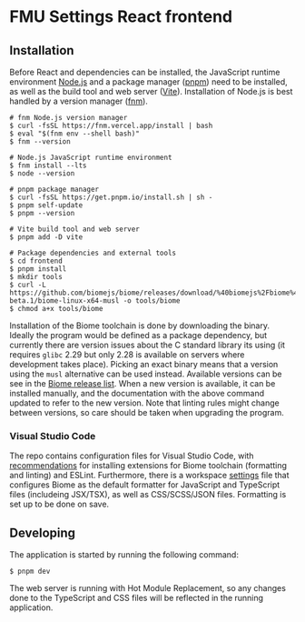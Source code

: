 # FMU Settings React frontend

## Installation

Before React and dependencies can be installed, the JavaScript runtime environment
[Node.js](https://nodejs.org/) and a package manager ([pnpm](https://pnpm.io/)) need to
be installed, as well as the build tool and web server ([Vite](https://vite.dev/)).
Installation of Node.js is best handled by a version manager
([fnm](https://github.com/Schniz/fnm)).

```shell
# fnm Node.js version manager
$ curl -fsSL https://fnm.vercel.app/install | bash
$ eval "$(fnm env --shell bash)"
$ fnm --version

# Node.js JavaScript runtime environment
$ fnm install --lts
$ node --version

# pnpm package manager
$ curl -fsSL https://get.pnpm.io/install.sh | sh -
$ pnpm self-update
$ pnpm --version

# Vite build tool and web server
$ pnpm add -D vite

# Package dependencies and external tools
$ cd frontend
$ pnpm install
$ mkdir tools
$ curl -L https://github.com/biomejs/biome/releases/download/%40biomejs%2Fbiome%402.0.0-beta.1/biome-linux-x64-musl -o tools/biome
$ chmod a+x tools/biome
```

Installation of the Biome toolchain is done by downloading the binary. Ideally the
program would be defined as a package dependency, but currently there are version issues
about the C standard library its using (it requires `glibc` 2.29 but only 2.28 is
available on servers where development takes place). Picking an exact binary means that a
version using the `musl` alternative can be used instead. Available versions can be see
in the [Biome release list](https://github.com/biomejs/biome/releases). When a new
version is available, it can be installed manually, and the documentation with the above
command updated to refer to the new version. Note that linting rules might change between
versions, so care should be taken when upgrading the program.


### Visual Studio Code

The repo contains configuration files for Visual Studio Code, with
[recommendations](../.vscode/extensions.json) for installing extensions for Biome
toolchain (formatting and linting) and ESLint. Furthermore, there is a workspace
[settings](../.vscode/settings.json) file that configures Biome as the default formatter
for JavaScript and TypeScript files (includeing JSX/TSX), as well as CSS/SCSS/JSON files.
Formatting is set up to be done on save.


## Developing

The application is started by running the following command:

```shell
$ pnpm dev
```

The web server is running with Hot Module Replacement, so any changes done to the TypeScript
and CSS files will be reflected in the running application.
